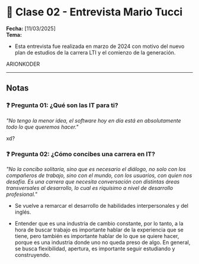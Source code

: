 # 📖 Clase 02 - Entrevista Mario Tucci

**Fecha:** [11/03/2025]  
**Tema:** 

- Esta entrevista fue realizada en marzo de 2024 con motivo del nuevo plan de estudios de la carrera LTI y el comienzo de la generación.  


ARIONKODER
  
---

## Notas

### ❓ **Pregunta 01: ¿Qué son las IT para ti?**
*"No tengo la menor idea, el software hoy en día está en absolutamente todo lo que queremos hacer."*

xd?

### ❓ **Pregunta 02: ¿Cómo concibes una carrera en IT?**
*"No la concibo solitaria, sino que es necesario el diálogo, no solo con los compañeros de trabajo, sino con el mundo, con los usuarios, con quien nos desafía. Es una carrera que necesita conversación con distintas áreas transversales al desarrollo, lo cual es riquísimo a nivel de desarrollo profesional."*

- Se vuelve a remarcar el desarrollo de habilidades interpersonales y del inglés.

- Entender que es una industria de cambio constante, por lo tanto, a la hora de buscar trabajo es importante hablar de la experiencia que se tiene, pero también es importante hablar de lo que se quiere hacer, porque es una industria donde uno no queda preso de algo. En general, se busca flexibilidad, apertura, es importante seguir estudiando y construyendo.
